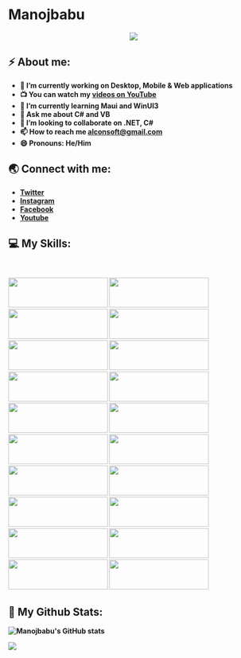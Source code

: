 <!--<img alt="Hi, I’m Manojbabu" src="https://user-images.githubusercontent.com/83714923/142685420-a915c605-bb0e-434d-adb7-9fa55bebeaa0.gif" style="width:100%;height:120px;">-->
<h1><b>Manojbabu<b></h1>
<p align="center"><img src="https://visitor-badge.laobi.icu/badge?page_id=manusoft" style="max-width: 100%;"></p>

<h2>⚡ About me:</h2>

- 🔭 I’m currently working on **Desktop**, Mobile & **Web** applications
- 📺 You can watch my [videos on YouTube](https://www.youtube.com/channel/UCoMM7wGVmR85X_VwpByChlA)
- 🌱 I’m currently learning **Maui and WinUI3**
- 💬 Ask me about **C# and VB** 
- 💞️ I’m looking to collaborate on **.NET, C#**
- 📫 How to reach me **alconsoft@gmail.com**
- 😄 Pronouns: He/Him

<h2>🌏 Connect with me:</h2>

- [Twitter](https://twitter.com/alconsoft)
- [Instagram](https://www.instagram.com/man0jbabu/) 
- [Facebook](https://www.facebook.com/manuven)
- [Youtube](https://www.youtube.com/channel/UCoMM7wGVmR85X_VwpByChlA)

<h2>💻 My Skills:</h2><br>
<p>  
  <img src="https://img.shields.io/badge/MAUI-004E8C?style=for-the-badge&logo=.net&logoColor=yellow" style="width:200px;height:60px;"/>
  <img src="https://img.shields.io/badge/WINUI-3-004E8C?style=for-the-badge&logo=.net&logoColor=yellow" style="width:200px;height:60px;"/>
  <img src="https://img.shields.io/badge/visual%20basic-004E8C?style=for-the-badge&logo=.net&logoColor=yellow" style="width:200px;height:60px;"/>
  <img src="https://img.shields.io/badge/C%20SHARP-9A4993?style=for-the-badge&logo=.net&logoColor=yellow" style="width:200px;height:60px;"/>
  <img src="https://img.shields.io/badge/asp.net-FF9930?style=for-the-badge&logo=.net&logoColor" style="width:200px;height:60px;"/>
  
  <img src="https://img.shields.io/badge/Java-orange?style=for-the-badge&logo=java&logoColor=blue" style="width:200px;height:60px;"/>
  
  <img src="https://img.shields.io/badge/flutter-69B7F9?style=for-the-badge&logo=flutter&logoColor=173A79" style="width:200px;height:60px;"/>
  <img src="https://img.shields.io/badge/dart-FCD006?style=for-the-badge&logo=dart&logoColor=173A79" style="width:200px;height:60px;"/>
  <img src="https://img.shields.io/badge/react-black?style=for-the-badge&logo=react&logoColor=5ADAFD" style="width:200px;height:60px;"/>
  <img src="https://img.shields.io/badge/nodejs-8CC64C?style=for-the-badge&logo=node.js&logoColor=red"style="width:200px;height:60px;"/>
  <img src="https://img.shields.io/badge/php-788AC8?style=for-the-badge&logo=php&logoColor=black" style="width:200px;height:60px;"/>
  
  <img src="https://img.shields.io/badge/jquery-black?style=for-the-badge&logo=jquery&logoColor=0B66AD" style="width:200px;height:60px;"/>
  <img src="https://img.shields.io/badge/bootstrap-7E12FB?style=for-the-badge&logo=bootstrap&logoColor=white" style="width:200px;height:60px;"/>
  <img src="https://img.shields.io/badge/html5-E44D26?style=for-the-badge&logo=html5&logoColor=white" style="width:200px;height:60px;"/>
  <img src="https://img.shields.io/badge/css3-0170BA?style=for-the-badge&logo=css3&logoColor" style="width:200px;height:60px;"/>
  <img src="https://img.shields.io/badge/javascript-black?style=for-the-badge&logo=javascript&logoColor=F7DF1E" style="width:200px;height:60px;"/>
  
  <img src="https://img.shields.io/badge/c-659AD2?style=for-the-badge&logo=c&logoColor=5C2D91" style="width:200px;height:60px;"/>
  <img src="https://img.shields.io/badge/fortran-DFB317?style=for-the-badge&logo=fortran&logoColor" style="width:200px;height:60px;"/>
  <img src="https://img.shields.io/badge/cobol-0170BA?style=for-the-badge&logo=cobol&logoColor=blue" style="width:200px;height:60px;"/>
  <img src="https://img.shields.io/badge/q-basic-1ABC9C?style=for-the-badge&logo=q-basic&logoColor" style="width:200px;height:60px;"/> 

 
</p>

<h2 align="left">🚀 My Github Stats:</h2>
  
  ![Manojbabu's GitHub stats](https://github-readme-stats.vercel.app/api?username=manusoft&theme=prussian&border_color=404040&show_icons=true)
  
  ![](https://github-readme-stats.vercel.app/api/top-langs/?username=manusoft&theme=prussian&border_color=404040)
   
  

  <!--
  <img src="https://user-images.githubusercontent.com/83714923/142677402-8d61ffd3-8300-4f8e-8169-01a2091f6149.png" style="width:90px;height:90px;">
  <img src="https://user-images.githubusercontent.com/83714923/142681299-48128db5-5c3f-4751-9e99-2d4ea52a8b79.png" style="width:90px;height:90px;">
  <img src="https://user-images.githubusercontent.com/83714923/142675767-a6f39047-f75d-4e37-aa07-e1ac37e0df63.png" style="width:90px;height:90px;">
  <img src="https://user-images.githubusercontent.com/83714923/142680738-7824dd1a-7330-4e33-857f-793376a1dbb1.png" style="width:90px;height:90px;">
  <img src="https://user-images.githubusercontent.com/83714923/142682386-a0c721e0-80dc-448e-a8b9-7767e0673d53.png" style="width:90px;height:90px;">
  <img src="https://user-images.githubusercontent.com/83714923/142676836-ee015e11-f5c4-40ed-a6a5-6db31ba95240.png" style="width:90px;height:90px;">
  <img src="https://user-images.githubusercontent.com/83714923/142676953-a35ea233-1545-41c6-9efd-4052f6bfb12c.png" style="width:90px;height:90px;">
  <img src="https://user-images.githubusercontent.com/83714923/142678195-7cf19c4d-1987-4a71-9362-17f546989bd4.png" style="width:90px;height:90px;">
  <img src="https://user-images.githubusercontent.com/83714923/142678411-7642e9df-57fe-4920-80a7-2f1927097c49.png" style="width:90px;height:90px;">
  <img src="https://user-images.githubusercontent.com/83714923/142677921-0fc9d81c-74c5-406f-8a62-3677836c7e1a.png" style="width:90px;height:90px;">
  <img src="https://user-images.githubusercontent.com/83714923/142678577-8a67ba02-30de-4930-bfd4-b98655a2844c.png" style="width:90px;height:90px;">
  <img src="https://user-images.githubusercontent.com/83714923/142678768-4a581ef6-0b85-4cad-8f26-619fd8cb7f21.png" style="width:90px;height:90px;">
  <img src="https://user-images.githubusercontent.com/83714923/142679866-ab8ce378-e585-493a-892e-d44651f19fd2.png" style="width:90px;height:90px;">
  <img src="https://user-images.githubusercontent.com/83714923/142682198-4ffcd191-c9a5-4c5d-bc91-9bc773a92e8d.png" style="width:90px;height:90px;">
  <img src="https://user-images.githubusercontent.com/83714923/142681457-57b3998a-f3a2-4c56-84ca-453ca20ad8c9.png" style="width:90px;height:90px;">
  <img src="https://user-images.githubusercontent.com/83714923/142683076-6b1ce877-6cd9-4eaa-b390-f87f3d5c65be.png" style="width:90px;height:90px;">
  <img src="https://user-images.githubusercontent.com/83714923/142681689-f25e99fd-bb36-4166-a311-1f8ce42a6441.png" style="width:90px;height:90px;">
  <img src="https://user-images.githubusercontent.com/83714923/142682045-ab09c8e5-0bc1-4671-b42f-ec584601247e.png" style="width:90px;height:90px;">
  
  !-->
  
 
  
  
